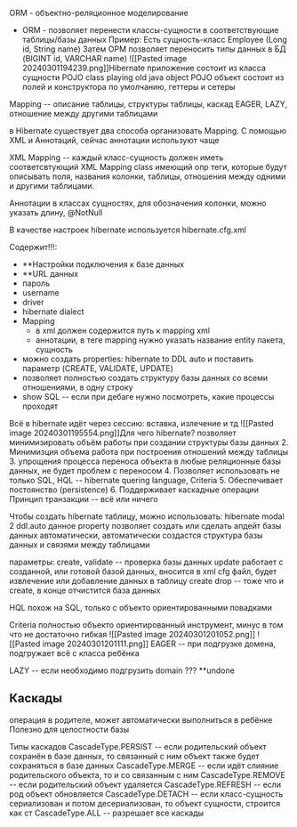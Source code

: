 ORM - объектно-реляционное моделирование
- ORM - позволяет перенести классы-сущности в соответствующие таблицы/базы данных
Пример:
Есть сущность-класс Employee (Long id, String name)
Затем ОРМ позволяет переносить типы данных
в БД (BIGINT id, VARCHAR name)
![[Pasted image 20240301194239.png]]Hibernate приложение состоит из класса сущности POJO class
playing old java object
POJO объект состоит из полей и конструктора по умолчанию, геттеры и сетеры

Mapping -- описание таблицы, структуры таблицы, каскад EAGER, LAZY, отношение между другими таблицами

в Hibernate существует два способа организовать Mapping. С помощью XML и Аннотаций, сейчас аннотации используют чаще

XML Mapping -- каждый класс-сущность должен иметь соответсвтующий XML Mapping class имеющий опр теги, которые будут описывать поля, названия колонки, таблицы, отношения между одними и другими таблицами.

Аннотации в классах сущностях, для обозначения колонки, можно указать длину, @NotNull 

В качестве настроек hibernate используется hibernate.cfg.xml

Содержит!!!:
- **Настройки подключения к базе данных
- **URL данных
- пароль
- username
- driver
- hibernate dialect
- Mapping
	- в xml должен содержится путь к mapping xml
	- аннотации, в теге mapping нужно указать  название entity пакета, сущность	
- можно создать properties:
hibernate to DDL auto 
и поставить параметр (CREATE, VALIDATE, UPDATE)
- позволяет полностью создать структуру базы данных со всеми отношениями, в одну строку
- show SQL -- если при дебаге нужно посмотреть, какие процессы проходят

Всё в hibernate идёт через сессию: вставка, излечение и тд
![[Pasted image 20240301195554.png]]Для чего hibernate?
позволяет минимизировать объём работы при создании структуры базы данных
2. Минимизция объема работа при построения отношений между таблицы
3. упрощения процесса переноса объекта в любые реляционные базы данных, не будет проблем с переносом
4. Позволяет использовать не только SQL, HQL -- hibernate quering language, Criteria
5. Обеспечивает постоянство (persistence)
6. Поддерживает каскадные операции
Принцип транзакции -- всё или ничего

Чтобы создать hibernate таблицу, можно использовать:
hibernate modal 2 ddl.auto
данное property позволяет создать или сделать апдейт базы данных автоматически, автоматически создастся структура базы данных и связями между таблицами

параметры:
create, validate -- проверка базы данных
update работает с созданной, или готовой базой данных, вносится в xml cfg файл, будет извлечение или добавление данных в таблицу
create drop -- тоже что и create, в конце отчистится база данных

HQL похож на SQL, только с объекто ориентированными повадками

Criteria полностью объекто ориентированный инструмент, минус в том что не достаточно гибкая
![[Pasted image 20240301201052.png]]
![[Pasted image 20240301201111.png]]
EAGER -- при подгрузке домена, подгружает всё с класса ребёнка

LAZY -- если необходимо подгрузить domain ??? **undone

## Каскады

 операция в родителе, может автоматически выполниться в ребёнке
 Полезно для целостности базы

Типы каскадов
CascadeType.PERSIST -- если родительский объект сохранён в базе данных, то связанный с ним объект также будет сохраняться в базе данных
CascadeType.MERGE -- если идёт слияние родительского объекта, то и со связанным с ним
CascadeType.REMOVE -- если родительский объект удаляется
CascadeType.REFRESH -- если род объект обновляется
CascadeType.DETACH -- если класс-сущность сериализован и потом десериализован, то объект сущности, строится как ст
CascadeType.ALL -- разрешает все каскады